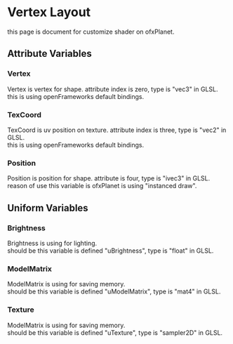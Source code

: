 # Vertex Layout
this page is document for customize shader on ofxPlanet.

## Attribute Variables
### Vertex
Vertex is vertex for shape. attribute index is zero, type is "vec3" in GLSL.  
this is using openFrameworks default bindings.

### TexCoord
TexCoord is uv position on texture. attribute index is three, type is "vec2" in GLSL.  
this is using openFrameworks default bindings.

### Position
Position is position for shape. attribute is four, type is "ivec3" in GLSL.  
reason of use this variable is ofxPlanet is using "instanced draw".

## Uniform Variables
### Brightness
Brightness is using for lighting.  
should be this variable is defined "uBrightness", type is "float" in GLSL.

### ModelMatrix
ModelMatrix is using for saving memory.  
should be this variable is defined "uModelMatrix", type is "mat4" in GLSL.

### Texture
ModelMatrix is using for saving memory.  
should be this variable is defined "uTexture", type is "sampler2D" in GLSL.